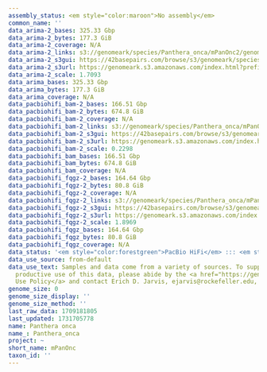 ```yaml
---
assembly_status: <em style="color:maroon">No assembly</em>
common_name: ''
data_arima-2_bases: 325.33 Gbp
data_arima-2_bytes: 177.3 GiB
data_arima-2_coverage: N/A
data_arima-2_links: s3://genomeark/species/Panthera_onca/mPanOnc2/genomic_data/arima/<br>
data_arima-2_s3gui: https://42basepairs.com/browse/s3/genomeark/species/Panthera_onca/mPanOnc2/genomic_data/arima/
data_arima-2_s3url: https://genomeark.s3.amazonaws.com/index.html?prefix=species/Panthera_onca/mPanOnc2/genomic_data/arima/
data_arima-2_scale: 1.7093
data_arima_bases: 325.33 Gbp
data_arima_bytes: 177.3 GiB
data_arima_coverage: N/A
data_pacbiohifi_bam-2_bases: 166.51 Gbp
data_pacbiohifi_bam-2_bytes: 674.8 GiB
data_pacbiohifi_bam-2_coverage: N/A
data_pacbiohifi_bam-2_links: s3://genomeark/species/Panthera_onca/mPanOnc2/genomic_data/pacbio_hifi/<br>
data_pacbiohifi_bam-2_s3gui: https://42basepairs.com/browse/s3/genomeark/species/Panthera_onca/mPanOnc2/genomic_data/pacbio_hifi/
data_pacbiohifi_bam-2_s3url: https://genomeark.s3.amazonaws.com/index.html?prefix=species/Panthera_onca/mPanOnc2/genomic_data/pacbio_hifi/
data_pacbiohifi_bam-2_scale: 0.2298
data_pacbiohifi_bam_bases: 166.51 Gbp
data_pacbiohifi_bam_bytes: 674.8 GiB
data_pacbiohifi_bam_coverage: N/A
data_pacbiohifi_fqgz-2_bases: 164.64 Gbp
data_pacbiohifi_fqgz-2_bytes: 80.8 GiB
data_pacbiohifi_fqgz-2_coverage: N/A
data_pacbiohifi_fqgz-2_links: s3://genomeark/species/Panthera_onca/mPanOnc2/genomic_data/pacbio_hifi/<br>
data_pacbiohifi_fqgz-2_s3gui: https://42basepairs.com/browse/s3/genomeark/species/Panthera_onca/mPanOnc2/genomic_data/pacbio_hifi/
data_pacbiohifi_fqgz-2_s3url: https://genomeark.s3.amazonaws.com/index.html?prefix=species/Panthera_onca/mPanOnc2/genomic_data/pacbio_hifi/
data_pacbiohifi_fqgz-2_scale: 1.8969
data_pacbiohifi_fqgz_bases: 164.64 Gbp
data_pacbiohifi_fqgz_bytes: 80.8 GiB
data_pacbiohifi_fqgz_coverage: N/A
data_status: '<em style="color:forestgreen">PacBio HiFi</em> ::: <em style="color:forestgreen">Arima</em>'
data_use_source: from-default
data_use_text: Samples and data come from a variety of sources. To support fair and
  productive use of this data, please abide by the <a href="https://genome10k.soe.ucsc.edu/data-use-policies/">Data
  Use Policy</a> and contact Erich D. Jarvis, ejarvis@rockefeller.edu, with any questions.
genome_size: 0
genome_size_display: ''
genome_size_method: ''
last_raw_data: 1709181805
last_updated: 1731705778
name: Panthera onca
name_: Panthera_onca
project: ~
short_name: mPanOnc
taxon_id: ''
---
```

